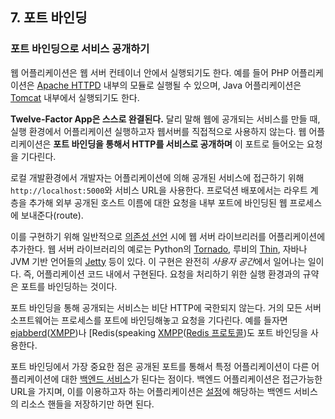 ## 7. 포트 바인딩
### 포트 바인딩으로 서비스 공개하기

웹 어플리케이션은 웹 서버 컨테이너 안에서 실행되기도 한다.  예를 들어 PHP 어플리케이션은 [Apache HTTPD](httpd.apache.org/) 내부의 모듈로 실행될 수 있으며, Java 어플리케이션은 [Tomcat](http://tomcat.apache.org/) 내부에서 실행되기도 한다.

**Twelve-Factor App은 스스로 완결된다.** 달리 말해 웹에 공개되는 서비스를 만들 때, 실행 환경에서 어플리케이션 실행하고자 웹서버를 직접적으로 사용하지 않는다.  웹 어플리케이션은 **포트 바인딩을 통해서 HTTP를 서비스로 공개하며** 이 포트로 들어오는 요청을 기다린다.

로컬 개발환경에서 개발자는 어플리케이션에 의해 공개된 서비스에 접근하기 위해 `http://localhost:5000`와 서비스 URL을 사용한다.  프로덕션 배포에서는 라우트 계층을 추가해 외부 공개된 호스트 이름에 대한 요청을 내부 포트에 바인딩된 웹 프로세스에 보내준다(route).

이를 구현하기 위해 일반적으로 [의존성 선언](/dependencies) 시에 웹 서버 라이브리러를 어플리케이션에 추가한다. 웹 서버 라이브러리의 예로는 Python의 [Tornado](http://www.tornadoweb.org/), 루비의 [Thin](http://code.macournoyer.com/thin/), 자바나 JVM 기반 언어들의 [Jetty](http://jetty.codehaus.org/jetty/) 등이 있다. 이 구현은 완전히 *사용자 공간*에서 일어나는 일이다. 즉, 어플리케이션 코드 내에서 구현된다.  요청을 처리하기 위한 실행 환경과의 규약은 포트를 바인딩하는 것이다.

포트 바인딩을 통해 공개되는 서비스는 비단 HTTP에 국한되지 않는다.  거의 모든 서버 소프트웨어는 프로세스를 포트에 바인딩해놓고 요청을 기다린다.  예를 들자면 [ejabberd](http://www.ejabberd.im/)([XMPP](http://xmpp.org/))나 [Redis(speaking [XMPP](http://xmpp.org/)([Redis 프로토콜](http://redis.io/))도 포트 바인딩을 사용한다.

포트 바인딩에서 가장 중요한 점은 공개된 포트를 통해서 특정 어플리케이션이 다른 어플리케이션에 대한 [백엔드 서비스](/backing-services)가 된다는 점이다. 백엔드 어플리케이션은 접근가능한 URL을 가지며, 이를 이용하고자 하는 어플리케이션은 [설정](/config)에 해당하는 백엔드 서비스의 리소스 핸들을 저장하기만 하면 된다.
